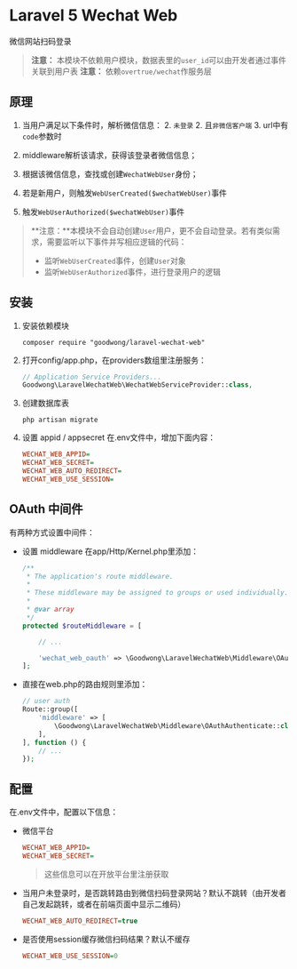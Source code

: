 # Laravel 5 Wechat Web

微信网站扫码登录

> **注意：** 本模块不依赖用户模块，数据表里的`user_id`可以由开发者通过事件关联到用户表
> **注意：** 依赖`overtrue/wechat`作服务层


## 原理

1. 当用户满足以下条件时，解析微信信息：
	2. `未登录`
	2. 且`非微信客户端`
	3. url中有`code`参数时

2. middleware解析该请求，获得该登录者微信信息；

3. 根据该微信信息，查找或创建`WechatWebUser`身份；

4. 若是新用户，则触发`WebUserCreated($wechatWebUser)`事件

5. 触发`WebUserAuthorized($wechatWebUser)`事件


> **注意：**本模块不会自动创建`User`用户，更不会自动登录。若有类似需求，需要监听以下事件并写相应逻辑的代码：
> - 监听`WebUserCreated`事件，创建`User`对象
> - 监听`WebUserAuthorized`事件，进行登录用户的逻辑




## 安装

1. 安装依赖模块
    ```shell
    composer require "goodwong/laravel-wechat-web"
    ```

2. 打开config/app.php，在providers数组里注册服务：
    ```php
    // Application Service Providers...
    Goodwong\LaravelWechatWeb\WechatWebServiceProvider::class,
    ```

3. 创建数据库表
    ```shell
    php artisan migrate
    ```

4. 设置 appid / appsecret
    在.env文件中，增加下面内容：
    ```ini
    WECHAT_WEB_APPID=
    WECHAT_WEB_SECRET=
    WECHAT_WEB_AUTO_REDIRECT=
    WECHAT_WEB_USE_SESSION=
    ```

## OAuth 中间件
有两种方式设置中间件：

- 设置 middleware
    在app/Http/Kernel.php里添加：
    ```php
    /**
     * The application's route middleware.
     *
     * These middleware may be assigned to groups or used individually.
     *
     * @var array
     */
    protected $routeMiddleware = [

        // ...

        'wechat_web_oauth' => \Goodwong\LaravelWechatWeb\Middleware\OAuthAuthenticate::class,
    ];
    ```

- 直接在web.php的路由规则里添加：
    ```php
    // user auth
    Route::group([
        'middleware' => [
            \Goodwong\LaravelWechatWeb\Middleware\OAuthAuthenticate::class
        ],
    ], function () {
        // ...
    });

    ```

## 配置
在.env文件中，配置以下信息：

- 微信平台
    ```ini
    WECHAT_WEB_APPID=
    WECHAT_WEB_SECRET=
    ```
    > 这些信息可以在开放平台里注册获取

- 当用户未登录时，是否跳转路由到微信扫码登录网站？默认不跳转（由开发者自己发起跳转，或者在前端页面中显示二维码）
    ```ini
    WECHAT_WEB_AUTO_REDIRECT=true
    ```

- 是否使用session缓存微信扫码结果？默认不缓存
    ```ini
    WECHAT_WEB_USE_SESSION=0
    ```
